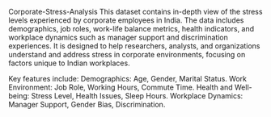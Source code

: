 Corporate-Stress-Analysis
This dataset contains in-depth view of the stress levels experienced by corporate employees in India. The data includes demographics, job roles, work-life balance metrics, health indicators, and workplace dynamics such as manager support and discrimination experiences. It is designed to help researchers, analysts, and organizations understand and address stress in corporate environments, focusing on factors unique to Indian workplaces.

Key features include:
Demographics: Age, Gender, Marital Status.
Work Environment: Job Role, Working Hours, Commute Time.
Health and Well-being: Stress Level, Health Issues, Sleep Hours.
Workplace Dynamics: Manager Support, Gender Bias, Discrimination.
